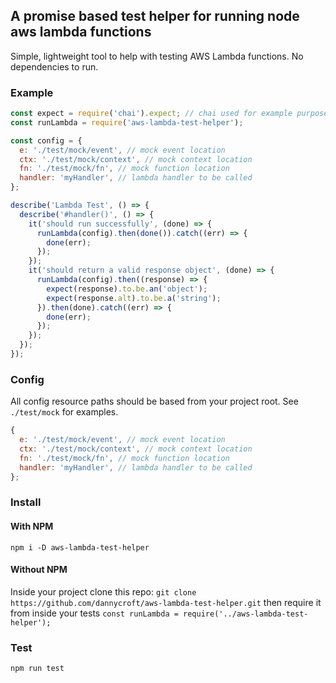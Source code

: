 ## A promise based test helper for running node aws lambda functions

Simple, lightweight tool to help with testing AWS Lambda functions. No dependencies to run.

### Example

```javascript
const expect = require('chai').expect; // chai used for example purposes
const runLambda = require('aws-lambda-test-helper');

const config = {
  e: './test/mock/event', // mock event location
  ctx: './test/mock/context', // mock context location
  fn: './test/mock/fn', // mock function location
  handler: 'myHandler', // lambda handler to be called
};

describe('Lambda Test', () => {
  describe('#handler()', () => {
    it('should run successfully', (done) => {
      runLambda(config).then(done()).catch((err) => {
        done(err);
      });
    });
    it('should return a valid response object', (done) => {
      runLambda(config).then((response) => {
        expect(response).to.be.an('object');
        expect(response.alt).to.be.a('string');
      }).then(done).catch((err) => {
        done(err);
      });
    });
  });
});
```

### Config

All config resource paths should be based from your project root. See `./test/mock` for examples.

```javascript
{
  e: './test/mock/event', // mock event location
  ctx: './test/mock/context', // mock context location
  fn: './test/mock/fn', // mock function location
  handler: 'myHandler', // lambda handler to be called
};
```

### Install
#### With NPM
`npm i -D aws-lambda-test-helper`
#### Without NPM
Inside your project clone this repo: `git clone https://github.com/dannycroft/aws-lambda-test-helper.git` then require it from inside your tests `const runLambda = require('../aws-lambda-test-helper');`


### Test

`npm run test`
